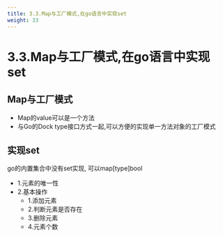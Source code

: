 ```yaml
---
title: 3.3.Map与工厂模式,在go语言中实现set
weight: 33
---
```

# 3.3.Map与工厂模式,在go语言中实现set
## Map与工厂模式
* Map的value可以是一个方法
* 与Go的Dock type接口方式一起,可以方便的实现单一方法对象的工厂模式

## 实现set
go的内置集合中没有set实现, 可以map[type]bool
* 1.元素的唯一性
* 2.基本操作
    * 1.添加元素
    * 2.判断元素是否存在
    * 3.删除元素
    * 4.元素个数

